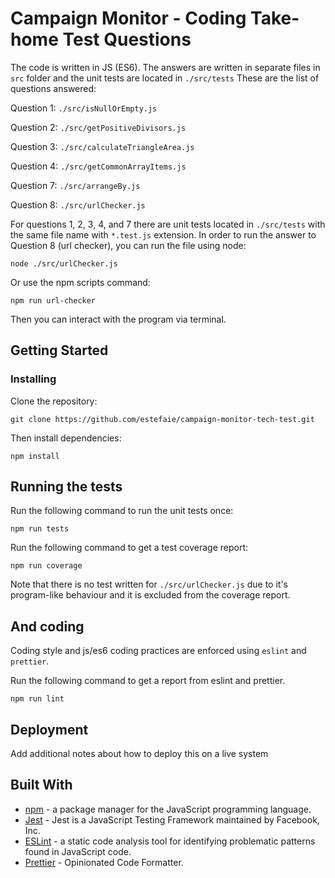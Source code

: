 # Campaign Monitor - Coding Take-home Test Questions

The code is written in JS (ES6). The answers are written in separate files in `src` folder and the unit tests are located in `./src/tests` These are the list of questions answered:

Question 1: `./src/isNullOrEmpty.js`

Question 2: `./src/getPositiveDivisors.js`

Question 3: `./src/calculateTriangleArea.js`

Question 4: `./src/getCommonArrayItems.js`

Question 7: `./src/arrangeBy.js`

Question 8: `./src/urlChecker.js`

For questions 1, 2, 3, 4, and 7 there are unit tests located in `./src/tests` with the same file name with `*.test.js` extension. In order to run the answer to Question 8 (url checker), you can run the file using node:

```
node ./src/urlChecker.js
```

Or use the npm scripts command:

```
npm run url-checker
```

Then you can interact with the program via terminal.

## Getting Started

### Installing

Clone the repository:

```
git clone https://github.com/estefaie/campaign-monitor-tech-test.git
```

Then install dependencies:

```
npm install
```

## Running the tests

Run the following command to run the unit tests once:
```
npm run tests
```

Run the following command to get a test coverage report:
```
npm run coverage
```

Note that there is no test written for `./src/urlChecker.js` due to it's program-like behaviour and it is excluded from the coverage report.

## And coding

Coding style and js/es6 coding practices are enforced using `eslint` and `prettier`.

Run the following command to get a report from eslint and prettier.

```
npm run lint
```

## Deployment

Add additional notes about how to deploy this on a live system

## Built With

* [npm](https://www.npmjs.com/) - a package manager for the JavaScript programming language.
* [Jest](https://jestjs.io/) - Jest is a JavaScript Testing Framework maintained by Facebook, Inc.
* [ESLint](https://eslint.org//) - a static code analysis tool for identifying problematic patterns found in JavaScript code.
* [Prettier](https://prettier.io/) - Opinionated Code Formatter.
